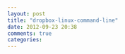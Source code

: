 ```yaml
---
layout: post
title: "dropbox-linux-command-line"
date: 2012-09-23 20:38
comments: true
categories: 
---
```


